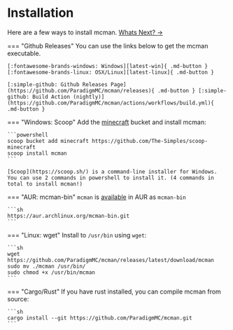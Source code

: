 [latest-win]: https://github.com/ParadigmMC/mcman/releases/latest/download/mcman.exe
[latest-linux]: https://github.com/ParadigmMC/mcman/releases/latest/download/mcman

# Installation

Here are a few ways to install mcman. [Whats Next? ->](./concepts/getting-started.md)

=== "Github Releases"
    You can use the links below to get the mcman executable.

    [:fontawesome-brands-windows: Windows][latest-win]{ .md-button } [:fontawesome-brands-linux: OSX/Linux][latest-linux]{ .md-button }

    [:simple-github: Github Releases Page](https://github.com/ParadigmMC/mcman/releases){ .md-button } [:simple-github: Build Action (nightly)](https://github.com/ParadigmMC/mcman/actions/workflows/build.yml){ .md-button }

=== "Windows: Scoop"
    Add the [minecraft](https://github.com/The-Simples/scoop-minecraft) bucket and install mcman:

    ```powershell
    scoop bucket add minecraft https://github.com/The-Simples/scoop-minecraft
    scoop install mcman
    ```

    [Scoop](https://scoop.sh/) is a command-line installer for Windows. You can use 2 commands in powershell to install it. (4 commands in total to install mcman!)

=== "AUR: mcman-bin"
    `mcman` is [available](https://aur.archlinux.org/packages/mcman-bin) in AUR as `mcman-bin`

    ```sh
    https://aur.archlinux.org/mcman-bin.git
    ```

=== "Linux: wget"
    Install to `/usr/bin` using `wget`:

    ```sh
    wget https://github.com/ParadigmMC/mcman/releases/latest/download/mcman
    sudo mv ./mcman /usr/bin/
    sudo chmod +x /usr/bin/mcman
    ```

=== "Cargo/Rust"
    If you have rust installed, you can compile mcman from source:

    ```sh
    cargo install --git https://github.com/ParadigmMC/mcman.git
    ```
